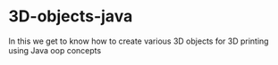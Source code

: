 # 3D-objects-java
In this we get to know how to create various 3D objects for 3D printing using Java oop concepts

